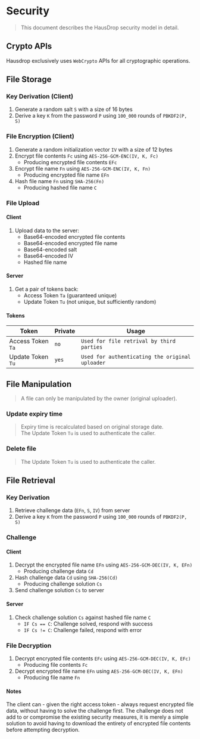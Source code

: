 # Security
> This document describes the HausDrop security model in detail.

## Crypto APIs

Hausdrop exclusively uses `WebCrypto` APIs for all cryptographic operations.

## File Storage

### Key Derivation (Client)

1. Generate a random salt `S` with a size of 16 bytes
2. Derive a key `K` from the password `P` using `100_000` rounds of `PBKDF2(P, S)`

### File Encryption (Client)

1. Generate a random initialization vector `IV` with a size of 12 bytes
2. Encrypt file contents `Fc` using `AES-256-GCM-ENC(IV, K, Fc)`
   - Producing encrypted file contents `EFc`
3. Encrypt file name `Fn` using `AES-256-GCM-ENC(IV, K, Fn)`
   - Producing encrypted file name `EFn`
4. Hash file name `Fn` using `SHA-256(Fn)`
   - Producing hashed file name `C`

### File Upload

#### Client

1. Upload data to the server:
   - Base64-encoded encrypted file contents
   - Base64-encoded encrypted file name
   - Base64-encoded salt
   - Base64-encoded IV
   - Hashed file name
  
#### Server

1. Get a pair of tokens back:
   - Access Token `Ta` (guaranteed unique)
   - Update Token `Tu` (not unique, but sufficiently random)

#### Tokens

| Token             | Private | Usage                                           |
| ----------------- | ------- | ----------------------------------------------- |
| Access Token `Ta` | `no`    | `Used for file retrival by third parties`       |
| Update Token `Tu` | `yes`   | `Used for authenticating the original uploader` |

## File Manipulation
> A file can only be manipulated by the owner (original uploader).

### Update expiry time
> Expiry time is recalculated based on original storage date.<br>
> The Update Token `Tu` is used to authenticate the caller.

### Delete file
> The Update Token `Tu` is used to authenticate the caller.

## File Retrieval

### Key Derivation

1. Retrieve challenge data (`EFn`, `S`, `IV`) from server
2. Derive a key `K` from the password `P` using `100_000` rounds of `PBKDF2(P, S)`

### Challenge

#### Client

1. Decrypt the encrypted file name `EFn` using `AES-256-GCM-DEC(IV, K, EFn)`
   - Producing challenge data `Cd`
2. Hash challenge data `Cd` using `SHA-256(Cd)`
   - Producing challenge solution `Cs`
3. Send challenge solution `Cs` to server

#### Server

1. Check challenge solution `Cs` against hashed file name `C`
   - `IF Cs == C`: Challenge solved, respond with success
   - `IF Cs != C`: Challenge failed, respond with error

### File Decryption

1. Decrypt encrypted file contents `EFc` using `AES-256-GCM-DEC(IV, K, EFc)`
   - Producing file contents `Fc`
2. Decrypt encrypted file name `EFn` using `AES-256-GCM-DEC(IV, K, EFn)`
   - Producing file name `Fn`

#### Notes

The client can - given the right access token - always request encrypted file data, without having to solve the challenge first. The challenge does not add to or compromise the existing security measures, it is merely a simple solution to avoid having to download the entirety of encrypted file contents before attempting decryption.
